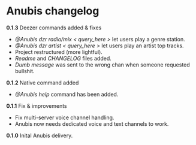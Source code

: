 **Anubis changelog**
===========
**0.1.3**
Deezer commands added & fixes
 - *@Anubis dzr radio/mix < query_here >* let users play a genre station.
 - *@Anubis dzr artist < query_here >* let users play an artist top tracks.
 - Project restructured (more lightful).
 - *Readme* and *CHANGELOG* files added.
 - *Dumb message* was sent to the wrong chan when someone requested bullshit.

**0.1.2**
Native command added
 - *@Anubis help* command has been added.

**0.1.1**
Fix & improvements
 - Fix multi-server voice channel handling.
 - Anubis now needs dedicated voice and text channels to work.

**0.1.0**
Inital Anubis delivery.